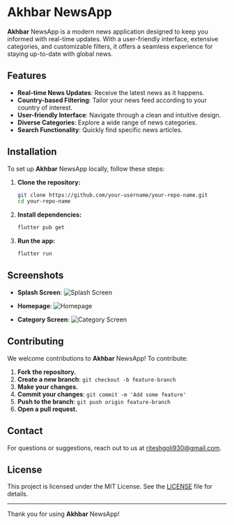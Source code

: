# Akhbar NewsApp

**Akhbar** NewsApp is a modern news application designed to keep you informed with real-time updates. With a user-friendly interface, extensive categories, and customizable filters, it offers a seamless experience for staying up-to-date with global news.

## Features

- **Real-time News Updates**: Receive the latest news as it happens.
- **Country-based Filtering**: Tailor your news feed according to your country of interest.
- **User-friendly Interface**: Navigate through a clean and intuitive design.
- **Diverse Categories**: Explore a wide range of news categories.
- **Search Functionality**: Quickly find specific news articles.

## Installation

To set up **Akhbar** NewsApp locally, follow these steps:

1. **Clone the repository:**
   ```bash
   git clone https://github.com/your-username/your-repo-name.git
   cd your-repo-name
   ```

2. **Install dependencies:**
   ```bash
   flutter pub get
   ```

3. **Run the app:**
   ```bash
   flutter run
   ```

## Screenshots

- **Splash Screen**: 
  ![Splash Screen](https://github.com/user-attachments/assets/2ca25662-77e1-40b7-ab1b-4da985ed71c8)

- **Homepage**: 
  ![Homepage](https://github.com/user-attachments/assets/94a78f46-c3af-437d-be7f-5c375e96bfa3)

- **Category Screen**: 
  ![Category Screen](https://github.com/user-attachments/assets/8bde4a3c-1cd2-4a3d-b26f-2c419266170b)

## Contributing

We welcome contributions to **Akhbar** NewsApp! To contribute:

1. **Fork the repository.**
2. **Create a new branch**: `git checkout -b feature-branch`
3. **Make your changes.**
4. **Commit your changes**: `git commit -m 'Add some feature'`
5. **Push to the branch**: `git push origin feature-branch`
6. **Open a pull request.**

## Contact

For questions or suggestions, reach out to us at [riteshgoli930@gmail.com](mailto:riteshgoli930@gmail.com).

## License

This project is licensed under the MIT License. See the [LICENSE](LICENSE) file for details.

---

Thank you for using **Akhbar** NewsApp!
